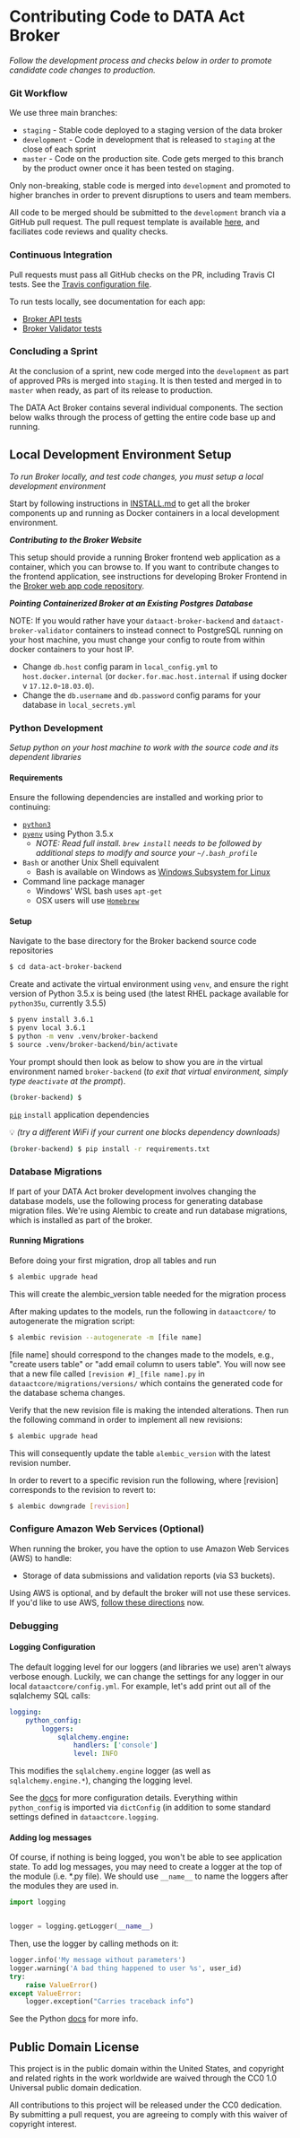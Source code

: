 Contributing Code to DATA Act Broker
====
_Follow the development process and checks below in order to promote candidate code changes to production._

### Git Workflow

We use three main branches:

* `staging` - Stable code deployed to a staging version of the data broker
* `development` - Code in development that is released to `staging` at the close of each sprint
* `master` - Code on the production site. Code gets merged to this branch by the product owner once it has been tested on staging.

Only non-breaking, stable code is merged into `development` and promoted to higher branches in order to prevent disruptions to users and team members.

All code to be merged should be submitted to the `development` branch via a GitHub pull request. The pull request template is available [here](/pull_request_template.md "Pull Request Template"), and faciliates code reviews and quality checks.

### Continuous Integration

Pull requests must pass all GitHub checks on the PR, including Travis CI tests. See the [Travis configuration file](/.travis.yml "Travis Configuration").

To run tests locally, see documentation for each app:

* [Broker API tests](../dataactbroker/README.md#automated-tests)
* [Broker Validator tests](../dataactvalidator/README.md#automated-tests)

### Concluding a Sprint

At the conclusion of a sprint, new code merged into the `development` as part of approved PRs is merged into `staging`. It is then tested and merged in to `master` when ready, as part of its release to production.

The DATA Act Broker contains several individual components. The section below walks through the process of getting the entire code base up and running.

## Local Development Environment Setup
_To run Broker locally, and test code changes, you must setup a local development environment_

Start by following instructions in [INSTALL.md](INSTALL.md "broker install guide") to get all the broker components up and running as Docker containers in a local development environment. 

_**Contributing to the Broker Website**_

This setup should provide a running Broker frontend web application as a container, which you can browse to. If you want to contribute changes to the frontend application, see instructions for developing Broker Frontend in the [Broker web app code repository](https://github.com/fedspendingtransparency/data-act-broker-web-app "DATA Act broker web app").

_**Pointing Containerized Broker at an Existing Postgres Database**_

NOTE: If you would rather have your `dataact-broker-backend` and `dataact-broker-validator` containers to instead connect to PostgreSQL running on your host machine, you must change your config to route from within docker containers to your host IP. 
* Change `db.host` config param in `local_config.yml` to `host.docker.internal` (or `docker.for.mac.host.internal` if using docker v `17.12.0`-`18.03.0`).
* Change the `db.username` and `db.password` config params for your database in `local_secrets.yml`

### Python Development
_Setup python on your host machine to work with the source code and its dependent libraries_

#### Requirements
Ensure the following dependencies are installed and working prior to continuing:

- [`python3`](https://docs.python-guide.org/starting/installation/#python-3-installation-guides)
- [`pyenv`](https://github.com/pyenv/pyenv/#installation) using Python 3.5.x
  - _NOTE: Read full install. `brew install` needs to be followed by additional steps to modify and source your `~/.bash_profile`_
- `Bash` or another Unix Shell equivalent
  - Bash is available on Windows as [Windows Subsystem for Linux](https://docs.microsoft.com/en-us/windows/wsl/install-win10)
- Command line package manager
  - Windows' WSL bash uses `apt-get`
  - OSX users will use [`Homebrew`](https://brew.sh/)

#### Setup
Navigate to the base directory for the Broker backend source code repositories
```bash
$ cd data-act-broker-backend
```

Create and activate the virtual environment using `venv`, and ensure the right version of Python 3.5.x is being used (the latest RHEL package available for `python35u`, currently 3.5.5)

```bash
$ pyenv install 3.6.1
$ pyenv local 3.6.1
$ python -m venv .venv/broker-backend
$ source .venv/broker-backend/bin/activate
```

Your prompt should then look as below to show you are _in_ the virtual environment named `broker-backend` (_to exit that virtual environment, simply type `deactivate` at the prompt_).

```bash
(broker-backend) $
``` 

[`pip`](https://pip.pypa.io/en/stable/installing/) `install` application dependencies

:bulb: _(try a different WiFi if your current one blocks dependency downloads)_
```bash
(broker-backend) $ pip install -r requirements.txt
```

### Database Migrations

If part of your DATA Act broker development involves changing the database models, use the following process for generating database migration files. We're using Alembic to create and run database migrations, which is installed as part of the broker.

#### Running Migrations

Before doing your first migration, drop all tables and run
```bash
$ alembic upgrade head
```
This will create the alembic_version table needed for the migration process

After making updates to the models, run the following in ```dataactcore/``` to autogenerate the migration script:
```bash
$ alembic revision --autogenerate -m [file name]
```
[file name] should correspond to the changes made to the models, e.g., "create users table" or "add email column to users table". You will now see that a new file called ```[revision #]_[file name].py``` in ```dataactcore/migrations/versions/``` which contains the generated code for the database schema changes.

Verify that the new revision file is making the intended alterations. Then run the following command in order to implement all new revisions:
```bash
$ alembic upgrade head
```

This will consequently update the table ```alembic_version``` with the latest revision number.

In order to revert to a specific revision run the following, where [revision] corresponds to the revision to revert to:
```bash
$ alembic downgrade [revision]
```

### Configure Amazon Web Services (Optional)

When running the broker, you have the option to use Amazon Web Services (AWS) to handle:

* Storage of data submissions and validation reports (via S3 buckets).

Using AWS is optional, and by default the broker will not use these services. If you'd like to use AWS, [follow these directions](AWS.md "set up Amazon Web Services") now.

### Debugging

#### Logging Configuration

The default logging level for our loggers (and libraries we use) aren't always
verbose enough. Luckily, we can change the settings for any logger in our
local `dataactcore/config.yml`. For example, let's add print out all of the
sqlalchemy SQL calls:

```yaml
logging:
    python_config:
        loggers:
            sqlalchemy.engine:
                handlers: ['console']
                level: INFO
```

This modifies the `sqlalchemy.engine` logger (as well as
`sqlalchemy.engine.*`), changing the logging level.

See the
[docs](https://docs.python.org/3.4/library/logging.config.html#logging-config-dictschema)
for more configuration details. Everything within `python_config` is imported
via `dictConfig` (in addition to some standard settings defined in
`dataactcore.logging`.

#### Adding log messages

Of course, if nothing is being logged, you won't be able to see application state. To add log messages, you may need to create a logger at the top of the module (i.e. *.py file). We should use `__name__` to name the loggers after the modules they are used in.

```python
import logging


logger = logging.getLogger(__name__)
```

Then, use the logger by calling methods on it:

```python
logger.info('My message without parameters')
logger.warning('A bad thing happened to user %s', user_id)
try:
    raise ValueError()
except ValueError:
    logger.exception("Carries traceback info")
```

See the Python [docs](https://docs.python.org/3.4/library/logging.html) for
more info.

## Public Domain License

This project is in the public domain within the United States, and copyright and related rights in the work worldwide are waived through the CC0 1.0 Universal public domain dedication.

All contributions to this project will be released under the CC0 dedication. By submitting a pull request, you are agreeing to comply with this waiver of copyright interest.